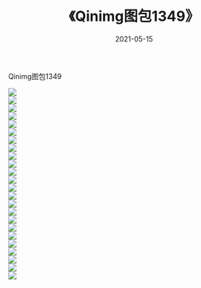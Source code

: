 ﻿---
layout: post
title:  《Qinimg图包1349》
date:   2021-05-15
img: http://imgx.orgx.ga/Qinimg图包/Qinimg图包1349/000.jpg
categories: [美女, 清纯, 唯美]
---

Qinimg图包1349

 ![](http://imgx.orgx.ga/Qinimg图包/Qinimg图包1349/001.jpg) <br>![](http://imgx.orgx.ga/Qinimg图包/Qinimg图包1349/002.jpg) <br>![](http://imgx.orgx.ga/Qinimg图包/Qinimg图包1349/003.jpg) <br>![](http://imgx.orgx.ga/Qinimg图包/Qinimg图包1349/004.jpg) <br>![](http://imgx.orgx.ga/Qinimg图包/Qinimg图包1349/005.jpg) <br>![](http://imgx.orgx.ga/Qinimg图包/Qinimg图包1349/006.jpg) <br>![](http://imgx.orgx.ga/Qinimg图包/Qinimg图包1349/007.jpg) <br>![](http://imgx.orgx.ga/Qinimg图包/Qinimg图包1349/008.jpg) <br>![](http://imgx.orgx.ga/Qinimg图包/Qinimg图包1349/009.jpg) <br>![](http://imgx.orgx.ga/Qinimg图包/Qinimg图包1349/010.jpg) <br>![](http://imgx.orgx.ga/Qinimg图包/Qinimg图包1349/011.jpg) <br>![](http://imgx.orgx.ga/Qinimg图包/Qinimg图包1349/012.jpg) <br>![](http://imgx.orgx.ga/Qinimg图包/Qinimg图包1349/013.jpg) <br>![](http://imgx.orgx.ga/Qinimg图包/Qinimg图包1349/014.jpg) <br>![](http://imgx.orgx.ga/Qinimg图包/Qinimg图包1349/015.jpg) <br>![](http://imgx.orgx.ga/Qinimg图包/Qinimg图包1349/016.jpg) <br>![](http://imgx.orgx.ga/Qinimg图包/Qinimg图包1349/017.jpg) <br>![](http://imgx.orgx.ga/Qinimg图包/Qinimg图包1349/018.jpg) <br>![](http://imgx.orgx.ga/Qinimg图包/Qinimg图包1349/019.jpg) <br>![](http://imgx.orgx.ga/Qinimg图包/Qinimg图包1349/020.jpg) <br>![](http://imgx.orgx.ga/Qinimg图包/Qinimg图包1349/021.jpg) <br>![](http://imgx.orgx.ga/Qinimg图包/Qinimg图包1349/022.jpg) <br>![](http://imgx.orgx.ga/Qinimg图包/Qinimg图包1349/023.jpg) <br>![](http://imgx.orgx.ga/Qinimg图包/Qinimg图包1349/024.jpg) <br>